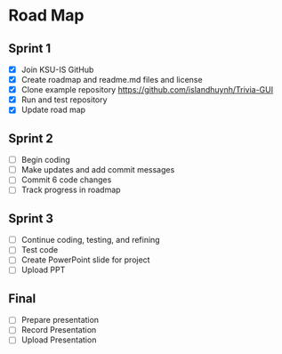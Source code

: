 # Road Map

## Sprint 1
- [x] Join KSU-IS GitHub
- [x] Create roadmap and readme.md files and license
- [x] Clone example repository https://github.com/islandhuynh/Trivia-GUI
- [x] Run and test repository
- [x] Update road map

## Sprint 2
- [ ] Begin coding
- [ ] Make updates and add commit messages
- [ ] Commit 6 code changes
- [ ] Track progress in roadmap

## Sprint 3
- [ ] Continue coding, testing, and refining
- [ ] Test code
- [ ] Create PowerPoint slide for project
- [ ] Upload PPT

## Final
- [ ] Prepare presentation
- [ ] Record Presentation
- [ ] Upload Presentation